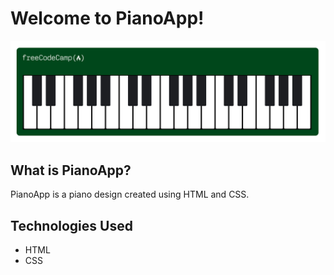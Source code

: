 # Welcome to PianoApp!

![PianoApp Screenshot](https://raw.githubusercontent.com/dogaegeozden/PianoApp/main/screenshots/screenshot1.png)

## What is PianoApp?

PianoApp is a piano design created using HTML and CSS.

## Technologies Used

- HTML
- CSS